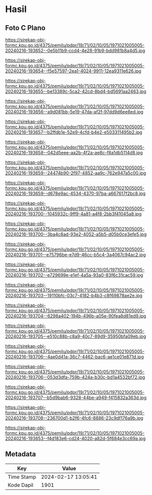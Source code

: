 # Hasil

## Foto C Plano

https://sirekap-obj-formc.kpu.go.id/4375/pemilu/pdpr/19/71/02/10/05/1971021005005-20240216-193652--0e5b11b9-ccd4-4e28-91b9-bdd981b8a4d5.jpg

https://sirekap-obj-formc.kpu.go.id/4375/pemilu/pdpr/19/71/02/10/05/1971021005005-20240216-193654--f5e57597-2ea1-4024-9911-12ea9311e626.jpg

https://sirekap-obj-formc.kpu.go.id/4375/pemilu/pdpr/19/71/02/10/05/1971021005005-20240216-193655--be13389c-5ca2-42cd-8bd4-bd5691aa2463.jpg

https://sirekap-obj-formc.kpu.go.id/4375/pemilu/pdpr/19/71/02/10/05/1971021005005-20240216-193656--a9d081bb-5e19-47da-af2f-97dd9d6ee8ed.jpg

https://sirekap-obj-formc.kpu.go.id/4375/pemilu/pdpr/19/71/02/10/05/1971021005005-20240216-193657--b2ffdb1e-52e9-4cfd-b4e2-e503311495b2.jpg

https://sirekap-obj-formc.kpu.go.id/4375/pemilu/pdpr/19/71/02/10/05/1971021005005-20240216-193658--042d5eee-aa2b-4f2a-ae8c-f8a1db5114d8.jpg

https://sirekap-obj-formc.kpu.go.id/4375/pemilu/pdpr/19/71/02/10/05/1971021005005-20240216-193659--24474b90-2f97-4852-aa9c-762e947a5c00.jpg

https://sirekap-obj-formc.kpu.go.id/4375/pemilu/pdpr/19/71/02/10/05/1971021005005-20240216-193659--d678e9ac-4534-4370-97ba-a667617f2bc8.jpg

https://sirekap-obj-formc.kpu.go.id/4375/pemilu/pdpr/19/71/02/10/05/1971021005005-20240216-193700--1045932c-9ff9-4a81-a4f8-2bb3f41045a8.jpg

https://sirekap-obj-formc.kpu.go.id/4375/pemilu/pdpr/19/71/02/10/05/1971021005005-20240216-193700--3ba4c8ad-93e2-4052-a5b5-d05b0ce3efe5.jpg

https://sirekap-obj-formc.kpu.go.id/4375/pemilu/pdpr/19/71/02/10/05/1971021005005-20240216-193701--e75796be-e7d9-46cc-b5c4-3a4067c94ac2.jpg

https://sirekap-obj-formc.kpu.go.id/4375/pemilu/pdpr/19/71/02/10/05/1971021005005-20240216-193702--e729699e-e1ef-4a5a-93a0-83f6c31cac59.jpg

https://sirekap-obj-formc.kpu.go.id/4375/pemilu/pdpr/19/71/02/10/05/1971021005005-20240216-193703--19110bfc-03c7-4182-b4b3-c8f69878ae2e.jpg

https://sirekap-obj-formc.kpu.go.id/4375/pemilu/pdpr/19/71/02/10/05/1971021005005-20240216-193704--6298a402-194b-496b-a05e-90fea8d81ed9.jpg

https://sirekap-obj-formc.kpu.go.id/4375/pemilu/pdpr/19/71/02/10/05/1971021005005-20240216-193705--e510c88b-c8a9-40c7-89d9-35950bfa09eb.jpg

https://sirekap-obj-formc.kpu.go.id/4375/pemilu/pdpr/19/71/02/10/05/1971021005005-20240216-193706--4ae0d41a-36c7-4462-bac6-ae1ce01e871d.jpg

https://sirekap-obj-formc.kpu.go.id/4375/pemilu/pdpr/19/71/02/10/05/1971021005005-20240216-193706--053d3dfa-759b-424a-b30c-bd1a4532bf72.jpg

https://sirekap-obj-formc.kpu.go.id/4375/pemilu/pdpr/19/71/02/10/05/1971021005005-20240216-193707--b5d9bab6-9328-44be-a949-f415832a363d.jpg

https://sirekap-obj-formc.kpu.go.id/4375/pemilu/pdpr/19/71/02/10/05/1971021005005-20240216-193708--236700d1-b2f6-4fc6-8886-23c9df176a9b.jpg

https://sirekap-obj-formc.kpu.go.id/4375/pemilu/pdpr/19/71/02/10/05/1971021005005-20240216-193653--f4d183e6-cd24-4020-a82d-5f684e3cc69a.jpg


## Metadata

| Key        | Value               |
| ---------- | ------------------- |
| Time Stamp | 2024-02-17 13:05:41 |
| Kode Dapil | 1901                |



